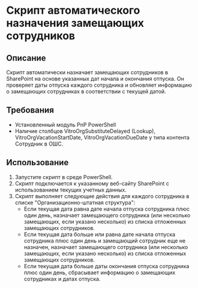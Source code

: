 # Скрипт автоматического назначения замещающих сотрудников

## Описание
Скрипт автоматически назначает замещающих сотрудников в SharePoint на основе указанных дат начала и окончания отпуска. Он проверяет даты отпуска каждого сотрудника и обновляет информацию о замещающих сотрудниках в соответствии с текущей датой.

## Требования
- Установленный модуль PnP PowerShell
- Наличие столбцов VitroOrgSubstituteDelayed (Lookup), VitroOrgVacationStartDate, VitroOrgVacationDueDate у типа контента Сотрудник в ОШС.

## Использование
1. Запустите скрипт в среде PowerShell.
2. Скрипт подключается к указанному веб-сайту SharePoint с использованием текущих учетных данных.
3. Скрипт выполняет следующие действия для каждого сотрудника в списке "Организационно-штатная структура":
    - Если текущая дата равна дате начала отпуска сотрудника плюс один день, назначает замещающего сотрудника (или несколько замещающих, если указано несколько) из списка отложенных замещающих сотрудников.
    - Если текущая дата больше или равна дате начала отпуска сотрудника плюс один день и замещающий сотрудник еще не назначен, назначает замещающего сотрудника (или несколько замещающих, если указано несколько) из списка отложенных замещающих сотрудников.
    - Если текущая дата больше даты окончания отпуска сотрудника плюс один день, сбрасывает информацию о замещающих сотрудниках и датах отпуска.